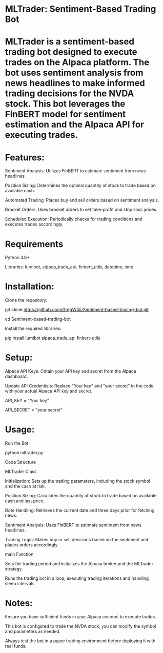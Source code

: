 # MLTrader: Sentiment-Based Trading Bot
# MLTrader is a sentiment-based trading bot designed to execute trades on the Alpaca platform. The bot uses sentiment analysis from news headlines to make informed trading decisions for the NVDA stock. This bot leverages the FinBERT model for sentiment estimation and the Alpaca API for executing trades.

# Features:

Sentiment Analysis: Utilizes FinBERT to estimate sentiment from news headlines.

Position Sizing: Determines the optimal quantity of stock to trade based on available cash.

Automated Trading: Places buy and sell orders based on sentiment analysis.

Bracket Orders: Uses bracket orders to set take-profit and stop-loss prices.

Scheduled Execution: Periodically checks for trading conditions and executes trades accordingly.

# Requirements

Python 3.8+

Libraries: lumibot, alpaca_trade_api, finbert_utils, datetime, time

# Installation:

Clone the repository:


git clone https://github.com/GregW55/Sentiment-based-trading-bot.git

cd Sentiment-based-trading-bot

Install the required libraries:


pip install lumibot alpaca_trade_api finbert-utils

# Setup:

Alpaca API Keys: Obtain your API key and secret from the Alpaca dashboard.

Update API Credentials: Replace "Your key" and "your secret" in the code with your actual Alpaca API key and secret.


API_KEY = "Your key"

API_SECRET = "your secret"

# Usage: 

Run the Bot:

python mltrader.py

Code Structure

MLTrader Class

Initialization: Sets up the trading parameters, including the stock symbol and the cash at risk.

Position Sizing: Calculates the quantity of stock to trade based on available cash and last price.

Date Handling: Retrieves the current date and three days prior for fetching news.

Sentiment Analysis: Uses FinBERT to estimate sentiment from news headlines.

Trading Logic: Makes buy or sell decisions based on the sentiment and places orders accordingly.

main Function

Sets the trading period and initializes the Alpaca broker and the MLTrader strategy.

Runs the trading bot in a loop, executing trading iterations and handling sleep intervals.

# Notes: 

Ensure you have sufficient funds in your Alpaca account to execute trades.

This bot is configured to trade the NVDA stock; you can modify the symbol and parameters as needed.

Always test the bot in a paper trading environment before deploying it with real funds.
